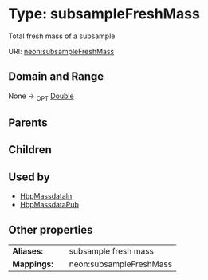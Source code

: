 
# Type: subsampleFreshMass


Total fresh mass of a subsample

URI: [neon:subsampleFreshMass](https://data.neonscience.org/subsampleFreshMass)


## Domain and Range

None ->  <sub>OPT</sub> [Double](types/Double.md)

## Parents


## Children


## Used by

 * [HbpMassdataIn](HbpMassdataIn.md)
 * [HbpMassdataPub](HbpMassdataPub.md)

## Other properties

|  |  |  |
| --- | --- | --- |
| **Aliases:** | | subsample fresh mass |
| **Mappings:** | | neon:subsampleFreshMass |

